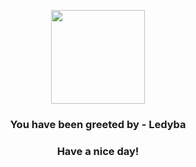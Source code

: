 <p align="center">
            <img src="https://raw.githubusercontent.com/PokeAPI/sprites/master/sprites/pokemon/165.png" width="150" height="150">
          </p>
          <h3 align="center">You have been greeted by - <b>Ledyba</b></h3>
          <h3 align="center">Have a nice day!</h3>
        